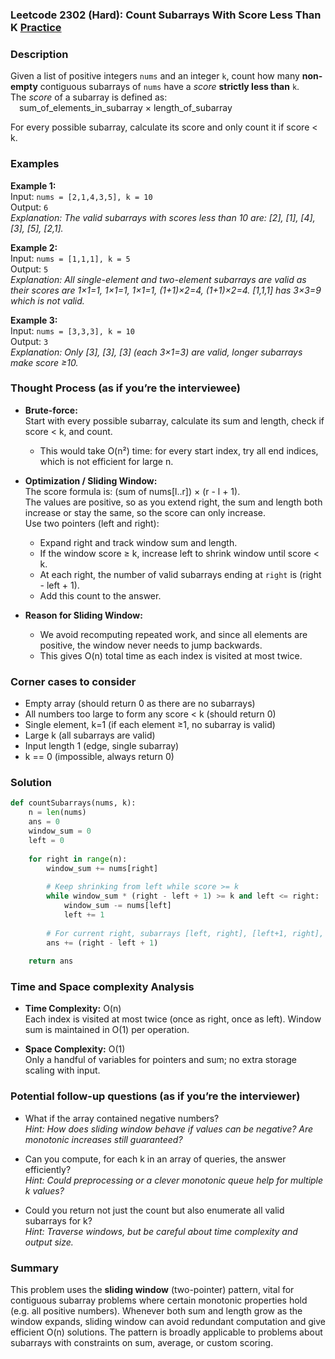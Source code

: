 ### Leetcode 2302 (Hard): Count Subarrays With Score Less Than K [Practice](https://leetcode.com/problems/count-subarrays-with-score-less-than-k)

### Description  
Given a list of positive integers `nums` and an integer `k`, count how many **non-empty** contiguous subarrays of `nums` have a *score* **strictly less than** `k`.  
The *score* of a subarray is defined as:  
 sum_of_elements_in_subarray × length_of_subarray  
  
For every possible subarray, calculate its score and only count it if score < k.

### Examples  

**Example 1:**  
Input: `nums = [2,1,4,3,5], k = 10`  
Output: `6`  
*Explanation: The valid subarrays with scores less than 10 are: [2], [1], [4], [3], [5], [2,1].*

**Example 2:**  
Input: `nums = [1,1,1], k = 5`  
Output: `5`  
*Explanation: All single-element and two-element subarrays are valid as their scores are 1×1=1, 1×1=1, 1×1=1,  (1+1)×2=4, (1+1)×2=4. [1,1,1] has 3×3=9 which is not valid.*

**Example 3:**  
Input: `nums = [3,3,3], k = 10`  
Output: `3`  
*Explanation: Only [3], [3], [3] (each 3×1=3) are valid, longer subarrays make score ≥10.*

### Thought Process (as if you’re the interviewee)  

- **Brute-force:**  
  Start with every possible subarray, calculate its sum and length, check if score < k, and count.  
  - This would take O(n²) time: for every start index, try all end indices, which is not efficient for large n.

- **Optimization / Sliding Window:**  
  The score formula is: (sum of nums[l..r]) × (r - l + 1).  
  The values are positive, so as you extend right, the sum and length both increase or stay the same, so the score can only increase.  
  Use two pointers (left and right):  
  - Expand right and track window sum and length.
  - If the window score ≥ k, increase left to shrink window until score < k.
  - At each right, the number of valid subarrays ending at `right` is (right - left + 1).
  - Add this count to the answer.
  
- **Reason for Sliding Window:**  
  - We avoid recomputing repeated work, and since all elements are positive, the window never needs to jump backwards.
  - This gives O(n) total time as each index is visited at most twice.

### Corner cases to consider  
- Empty array (should return 0 as there are no subarrays)
- All numbers too large to form any score < k (should return 0)
- Single element, k=1 (if each element ≥1, no subarray is valid)
- Large k (all subarrays are valid)
- Input length 1 (edge, single subarray)
- k == 0 (impossible, always return 0)

### Solution

```python
def countSubarrays(nums, k):
    n = len(nums)
    ans = 0
    window_sum = 0
    left = 0
    
    for right in range(n):
        window_sum += nums[right]
        
        # Keep shrinking from left while score >= k
        while window_sum * (right - left + 1) >= k and left <= right:
            window_sum -= nums[left]
            left += 1
        
        # For current right, subarrays [left, right], [left+1, right], ..., [right, right] are all valid
        ans += (right - left + 1)
    
    return ans
```

### Time and Space complexity Analysis  

- **Time Complexity:** O(n)  
  Each index is visited at most twice (once as right, once as left). Window sum is maintained in O(1) per operation.

- **Space Complexity:** O(1)  
  Only a handful of variables for pointers and sum; no extra storage scaling with input.

### Potential follow-up questions (as if you’re the interviewer)  

- What if the array contained negative numbers?  
  *Hint: How does sliding window behave if values can be negative? Are monotonic increases still guaranteed?*

- Can you compute, for each k in an array of queries, the answer efficiently?  
  *Hint: Could preprocessing or a clever monotonic queue help for multiple k values?*

- Could you return not just the count but also enumerate all valid subarrays for k?  
  *Hint: Traverse windows, but be careful about time complexity and output size.*

### Summary
This problem uses the **sliding window** (two-pointer) pattern, vital for contiguous subarray problems where certain monotonic properties hold (e.g. all positive numbers). Whenever both sum and length grow as the window expands, sliding window can avoid redundant computation and give efficient O(n) solutions. The pattern is broadly applicable to problems about subarrays with constraints on sum, average, or custom scoring.